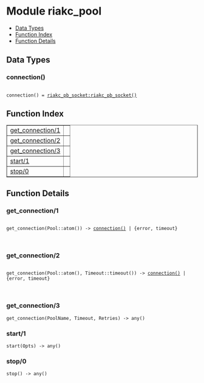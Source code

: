 

# Module riakc_pool #
* [Data Types](#types)
* [Function Index](#index)
* [Function Details](#functions)

<a name="types"></a>

## Data Types ##




### <a name="type-connection">connection()</a> ###


<pre><code>
connection() = <a href="riakc_pb_socket.md#type-riakc_pb_socket">riakc_pb_socket:riakc_pb_socket()</a>
</code></pre>

<a name="index"></a>

## Function Index ##


<table width="100%" border="1" cellspacing="0" cellpadding="2" summary="function index"><tr><td valign="top"><a href="#get_connection-1">get_connection/1</a></td><td></td></tr><tr><td valign="top"><a href="#get_connection-2">get_connection/2</a></td><td></td></tr><tr><td valign="top"><a href="#get_connection-3">get_connection/3</a></td><td></td></tr><tr><td valign="top"><a href="#start-1">start/1</a></td><td></td></tr><tr><td valign="top"><a href="#stop-0">stop/0</a></td><td></td></tr></table>


<a name="functions"></a>

## Function Details ##

<a name="get_connection-1"></a>

### get_connection/1 ###

<pre><code>
get_connection(Pool::atom()) -&gt; <a href="#type-connection">connection()</a> | {error, timeout}
</code></pre>
<br />

<a name="get_connection-2"></a>

### get_connection/2 ###

<pre><code>
get_connection(Pool::atom(), Timeout::timeout()) -&gt; <a href="#type-connection">connection()</a> | {error, timeout}
</code></pre>
<br />

<a name="get_connection-3"></a>

### get_connection/3 ###

`get_connection(PoolName, Timeout, Retries) -> any()`

<a name="start-1"></a>

### start/1 ###

`start(Opts) -> any()`

<a name="stop-0"></a>

### stop/0 ###

`stop() -> any()`


